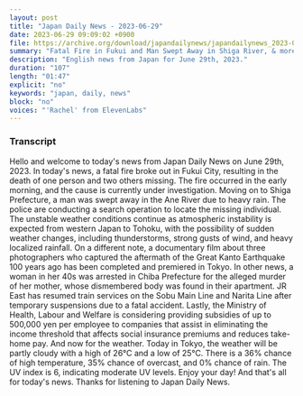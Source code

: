```yaml
---
layout: post
title: "Japan Daily News - 2023-06-29"
date: 2023-06-29 09:09:02 +0900
file: https://archive.org/download/japandailynews/japandailynews_2023-06-29.mp3
summary: "Fatal Fire in Fukui and Man Swept Away in Shiga River, & more…"
description: "English news from Japan for June 29th, 2023."
duration: "107"
length: "01:47"
explicit: "no"
keywords: "japan, daily, news"
block: "no"
voices: "'Rachel' from ElevenLabs"
---
```


### Transcript

Hello and welcome to today's news from Japan Daily News on June 29th, 2023. In today's news, a fatal fire broke out in Fukui City, resulting in the death of one person and two others missing. The fire occurred in the early morning, and the cause is currently under investigation. Moving on to Shiga Prefecture, a man was swept away in the Ane River due to heavy rain. The police are conducting a search operation to locate the missing individual. The unstable weather conditions continue as atmospheric instability is expected from western Japan to Tohoku, with the possibility of sudden weather changes, including thunderstorms, strong gusts of wind, and heavy localized rainfall. On a different note, a documentary film about three photographers who captured the aftermath of the Great Kanto Earthquake 100 years ago has been completed and premiered in Tokyo. In other news, a woman in her 40s was arrested in Chiba Prefecture for the alleged murder of her mother, whose dismembered body was found in their apartment. JR East has resumed train services on the Sobu Main Line and Narita Line after temporary suspensions due to a fatal accident. Lastly, the Ministry of Health, Labour and Welfare is considering providing subsidies of up to 500,000 yen per employee to companies that assist in eliminating the income threshold that affects social insurance premiums and reduces take-home pay. And now for the weather. Today in Tokyo, the weather will be partly cloudy with a high of 26°C and a low of 25°C. There is a 36% chance of high temperature, 35% chance of overcast, and 0% chance of rain. The UV index is 6, indicating moderate UV levels. Enjoy your day!  And that's all for today's news. Thanks for listening to Japan Daily News.
